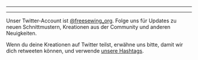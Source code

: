 ***

***

Unser Twitter-Account ist [@freesewing\_org](https://twitter.com/freesewing_org). Folge uns für Updates zu neuen Schnittmustern, Kreationen aus der Community und anderen Neuigkeiten.

Wenn du deine Kreationen auf Twitter teilst, erwähne uns bitte, damit wir dich retweeten können, und verwende [unsere Hashtags](/community/hashtags/).
